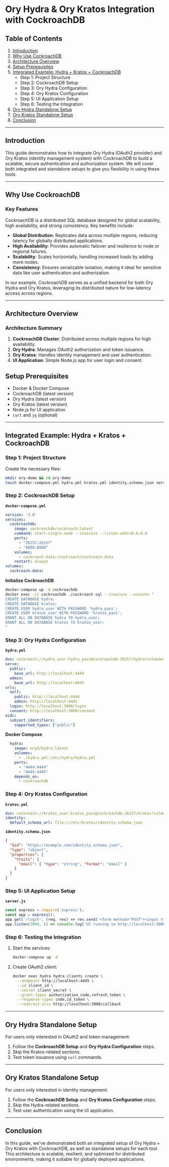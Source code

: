 # Ory Hydra & Ory Kratos Integration with CockroachDB

## Table of Contents
1. [Introduction](#introduction)
2. [Why Use CockroachDB](#why-use-cockroachdb)
3. [Architecture Overview](#architecture-overview)
4. [Setup Prerequisites](#setup-prerequisites)
5. [Integrated Example: Hydra + Kratos + CockroachDB](#integrated-example-hydra--kratos--cockroachdb)
    - Step 1: Project Structure
    - Step 2: CockroachDB Setup
    - Step 3: Ory Hydra Configuration
    - Step 4: Ory Kratos Configuration
    - Step 5: UI Application Setup
    - Step 6: Testing the Integration
6. [Ory Hydra Standalone Setup](#ory-hydra-standalone-setup)
7. [Ory Kratos Standalone Setup](#ory-kratos-standalone-setup)
8. [Conclusion](#conclusion)

---

## Introduction

This guide demonstrates how to integrate Ory Hydra (OAuth2 provider) and Ory Kratos (identity management system) with CockroachDB to build a scalable, secure authentication and authorization system. We will cover both integrated and standalone setups to give you flexibility in using these tools.

---

## Why Use CockroachDB

### Key Features
CockroachDB is a distributed SQL database designed for global scalability, high availability, and strong consistency. Key benefits include:

- **Global Distribution**: Replicates data across multiple regions, reducing latency for globally distributed applications.
- **High Availability**: Provides automatic failover and resilience to node or regional failures.
- **Scalability**: Scales horizontally, handling increased loads by adding more nodes.
- **Consistency**: Ensures serializable isolation, making it ideal for sensitive data like user authentication and authorization.

In our example, CockroachDB serves as a unified backend for both Ory Hydra and Ory Kratos, leveraging its distributed nature for low-latency access across regions.

---

## Architecture Overview

### Architecture Summary
1. **CockroachDB Cluster**: Distributed across multiple regions for high availability.
2. **Ory Hydra**: Manages OAuth2 authorization and token issuance.
3. **Ory Kratos**: Handles identity management and user authentication.
4. **UI Application**: Simple Node.js app for user login and consent.


## Setup Prerequisites
- Docker & Docker Compose
- CockroachDB (latest version)
- Ory Hydra (latest version)
- Ory Kratos (latest version)
- Node.js for UI application
- `curl` and `jq` (optional)

---

## Integrated Example: Hydra + Kratos + CockroachDB

### Step 1: Project Structure
Create the necessary files:
```bash
mkdir ory-demo && cd ory-demo
touch docker-compose.yml hydra.yml kratos.yml identity.schema.json server.js
```

### Step 2: CockroachDB Setup
**`docker-compose.yml`**
```yaml
version: '3.8'
services:
  cockroachdb:
    image: cockroachdb/cockroach:latest
    command: start-single-node --insecure --listen-addr=0.0.0.0
    ports:
      - "26257:26257"
      - "8080:8080"
    volumes:
      - cockroach-data:/cockroach/cockroach-data
    restart: always
volumes:
  cockroach-data:
```

**Initialize CockroachDB**
```bash
docker-compose up -d cockroachdb
docker exec -it cockroachdb ./cockroach sql --insecure --execute "
CREATE DATABASE hydra;
CREATE DATABASE kratos;
CREATE USER hydra_user WITH PASSWORD 'hydra_pass';
CREATE USER kratos_user WITH PASSWORD 'kratos_pass';
GRANT ALL ON DATABASE hydra TO hydra_user;
GRANT ALL ON DATABASE kratos TO kratos_user;
"
```

### Step 3: Ory Hydra Configuration
**`hydra.yml`**
```yaml
dsn: cockroach://hydra_user:hydra_pass@cockroachdb:26257/hydra?sslmode=disable
serve:
  public:
    base_url: http://localhost:4444
  admin:
    base_url: http://localhost:4445
urls:
  self:
    public: http://localhost:4444
    admin: http://localhost:4445
  login: http://localhost:3000/login
  consent: http://localhost:3000/consent
oidc:
  subject_identifiers:
    supported_types: ["public"]
```

**Docker Compose**
```yaml
  hydra:
    image: oryd/hydra:latest
    volumes:
      - ./hydra.yml:/etc/hydra/hydra.yml
    ports:
      - "4444:4444"
      - "4445:4445"
    depends_on:
      - cockroachdb
```

### Step 4: Ory Kratos Configuration
**`kratos.yml`**
```yaml
dsn: cockroach://kratos_user:kratos_pass@cockroachdb:26257/kratos?sslmode=disable
identity:
  default_schema_url: file:///etc/kratos/identity.schema.json
```

**`identity.schema.json`**
```json
{
  "$id": "https://example.com/identity.schema.json",
  "type": "object",
  "properties": {
    "traits": {
      "email": { "type": "string", "format": "email" }
    }
  }
}
```

### Step 5: UI Application Setup
**`server.js`**
```javascript
const express = require('express');
const app = express();
app.get('/login', (req, res) => res.send('<form method="POST"><input type="email" name="email"/><button type="submit">Login</button></form>'));
app.listen(3000, () => console.log('UI running on http://localhost:3000'));
```

### Step 6: Testing the Integration
1. Start the services:
   ```bash
   docker-compose up -d
   ```
2. Create OAuth2 client:
   ```bash
   docker exec hydra hydra clients create \
     --endpoint http://localhost:4445 \
     --id client_id \
     --secret client_secret \
     --grant-types authorization_code,refresh_token \
     --response-types code,id_token \
     --redirect-uris http://localhost:3000/callback
   ```

---

## Ory Hydra Standalone Setup
For users only interested in OAuth2 and token management:

1. Follow the **CockroachDB Setup** and **Ory Hydra Configuration** steps.
2. Skip the Kratos-related sections.
3. Test token issuance using `curl` commands.

---

## Ory Kratos Standalone Setup
For users only interested in identity management:

1. Follow the **CockroachDB Setup** and **Ory Kratos Configuration** steps.
2. Skip the Hydra-related sections.
3. Test user authentication using the UI application.

---

## Conclusion

In this guide, we've demonstrated both an integrated setup of Ory Hydra + Ory Kratos with CockroachDB, as well as standalone setups for each tool. This architecture is scalable, resilient, and optimized for distributed environments, making it suitable for globally deployed applications.
